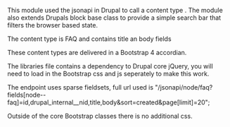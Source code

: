 This module used the jsonapi in Drupal to call a content type . The module also extends Drupals block base class to provide a simple search bar that filters the browser based state.

The content type is FAQ and contains title an body fields

These content types are delivered in a Bootstrap 4 accordian.

The libraries file contains a dependency to Drupal core jQuery, you will need to load in the Bootstrap css and js seperately to make this work.

The endpoint uses sparse fieldsets, full url used is "/jsonapi/node/faq?fields[node--faq]=id,drupal_internal__nid,title,body&sort=created&page[limit]=20";

Outside of the core Bootstrap classes there is no additional css.
